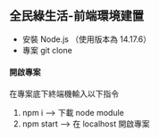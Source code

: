 ## 全民綠生活-前端環境建置

- 安裝 Node.js （使用版本為 14.17.6）
- 專案 git clone

#### 開啟專案

在專案底下終端機輸入以下指令

1. npm i --> 下載 node module
2. npm start --> 在 localhost 開啟專案
